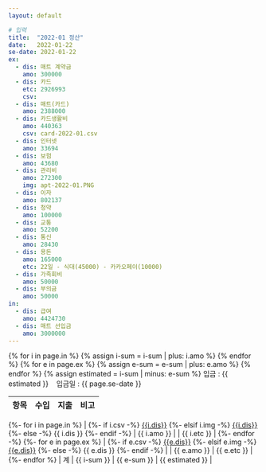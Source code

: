 ```yaml
---
layout: default

# 입력
title:  "2022-01 정산"
date:   2022-01-22
se-date: 2022-01-22
ex:
  - dis: 매트 계약금
    amo: 300000
  - dis: 카드
    etc: 2926993
    csv:
  - dis: 매트(카드)
    amo: 2388000
  - dis: 카드생활비
    amo: 440363
    csv: card-2022-01.csv
  - dis: 인터넷
    amo: 33694
  - dis: 보험
    amo: 43680
  - dis: 관리비
    amo: 272300
    img: apt-2022-01.PNG
  - dis: 이자
    amo: 802137
  - dis: 청약
    amo: 100000
  - dis: 교통
    amo: 52200
  - dis: 통신
    amo: 28430
  - dis: 용돈
    amo: 165000
    etc: 22일 - 식대(45000) - 카카오페이(10000)
  - dis: 가족회비
    amo: 50000
  - dis: 부의금
    amo: 50000
in:
  - dis: 급여
    amo: 4424730
  - dis: 매트 선입금
    amo: 3000000
---
```

{% for i in page.in %}
{% assign i-sum = i-sum | plus: i.amo %}
{% endfor %}
{% for e in page.ex %}
{% assign e-sum = e-sum | plus: e.amo %}
{% endfor %}
{% assign estimated = i-sum | minus: e-sum %}
입금 : {{ estimated }}  &nbsp;&nbsp;  입금일 : {{ page.se-date }}

| 항목 | 수입 | 지출 | 비고 |
|:--:|:--:|:--:|:--:|
{%- for i in page.in %}
|
{%- if i.csv -%}
[{{i.dis}}]({{site.baseurl}}/csv.html?csv={{i.csv}})
{%- elsif i.img -%}
[{{i.dis}}]({{site.baseurl}}/image.html?image={{i.img}})
{%- else -%}
{{ i.dis }}
{%- endif -%}
| {{ i.amo }} | | {{ i.etc }} |
{%- endfor -%}
{%- for e in page.ex %}
|
{%- if e.csv -%}
[{{e.dis}}]({{site.baseurl}}/csv.html?csv={{e.csv}})
{%- elsif e.img -%}
[{{e.dis}}]({{site.baseurl}}/image.html?image={{e.img}})
{%- else -%}
{{ e.dis }}
{%- endif -%}
| | {{ e.amo }} | {{ e.etc }} |
{%- endfor %}
| 계 | {{ i-sum }} | {{ e-sum }} | {{ estimated }} |